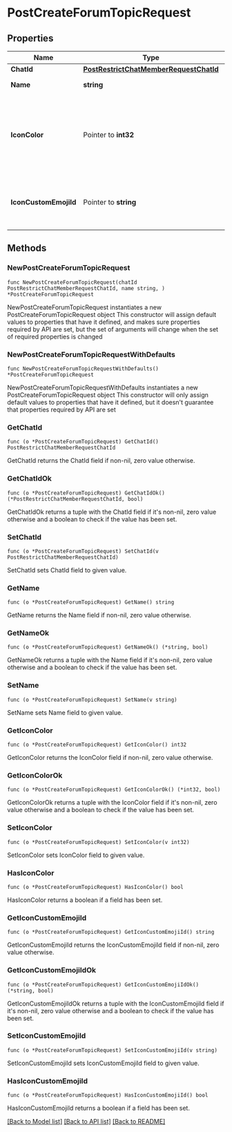 # PostCreateForumTopicRequest

## Properties

Name | Type | Description | Notes
------------ | ------------- | ------------- | -------------
**ChatId** | [**PostRestrictChatMemberRequestChatId**](PostRestrictChatMemberRequestChatId.md) |  | 
**Name** | **string** | Topic name, 1-128 characters | 
**IconColor** | Pointer to **int32** | Color of the topic icon in RGB format. Currently, must be one of 7322096 (0x6FB9F0), 16766590 (0xFFD67E), 13338331 (0xCB86DB), 9367192 (0x8EEE98), 16749490 (0xFF93B2), or 16478047 (0xFB6F5F) | [optional] 
**IconCustomEmojiId** | Pointer to **string** | Unique identifier of the custom emoji shown as the topic icon. Use [getForumTopicIconStickers](https://core.telegram.org/bots/api/#getforumtopiciconstickers) to get all allowed custom emoji identifiers. | [optional] 

## Methods

### NewPostCreateForumTopicRequest

`func NewPostCreateForumTopicRequest(chatId PostRestrictChatMemberRequestChatId, name string, ) *PostCreateForumTopicRequest`

NewPostCreateForumTopicRequest instantiates a new PostCreateForumTopicRequest object
This constructor will assign default values to properties that have it defined,
and makes sure properties required by API are set, but the set of arguments
will change when the set of required properties is changed

### NewPostCreateForumTopicRequestWithDefaults

`func NewPostCreateForumTopicRequestWithDefaults() *PostCreateForumTopicRequest`

NewPostCreateForumTopicRequestWithDefaults instantiates a new PostCreateForumTopicRequest object
This constructor will only assign default values to properties that have it defined,
but it doesn't guarantee that properties required by API are set

### GetChatId

`func (o *PostCreateForumTopicRequest) GetChatId() PostRestrictChatMemberRequestChatId`

GetChatId returns the ChatId field if non-nil, zero value otherwise.

### GetChatIdOk

`func (o *PostCreateForumTopicRequest) GetChatIdOk() (*PostRestrictChatMemberRequestChatId, bool)`

GetChatIdOk returns a tuple with the ChatId field if it's non-nil, zero value otherwise
and a boolean to check if the value has been set.

### SetChatId

`func (o *PostCreateForumTopicRequest) SetChatId(v PostRestrictChatMemberRequestChatId)`

SetChatId sets ChatId field to given value.


### GetName

`func (o *PostCreateForumTopicRequest) GetName() string`

GetName returns the Name field if non-nil, zero value otherwise.

### GetNameOk

`func (o *PostCreateForumTopicRequest) GetNameOk() (*string, bool)`

GetNameOk returns a tuple with the Name field if it's non-nil, zero value otherwise
and a boolean to check if the value has been set.

### SetName

`func (o *PostCreateForumTopicRequest) SetName(v string)`

SetName sets Name field to given value.


### GetIconColor

`func (o *PostCreateForumTopicRequest) GetIconColor() int32`

GetIconColor returns the IconColor field if non-nil, zero value otherwise.

### GetIconColorOk

`func (o *PostCreateForumTopicRequest) GetIconColorOk() (*int32, bool)`

GetIconColorOk returns a tuple with the IconColor field if it's non-nil, zero value otherwise
and a boolean to check if the value has been set.

### SetIconColor

`func (o *PostCreateForumTopicRequest) SetIconColor(v int32)`

SetIconColor sets IconColor field to given value.

### HasIconColor

`func (o *PostCreateForumTopicRequest) HasIconColor() bool`

HasIconColor returns a boolean if a field has been set.

### GetIconCustomEmojiId

`func (o *PostCreateForumTopicRequest) GetIconCustomEmojiId() string`

GetIconCustomEmojiId returns the IconCustomEmojiId field if non-nil, zero value otherwise.

### GetIconCustomEmojiIdOk

`func (o *PostCreateForumTopicRequest) GetIconCustomEmojiIdOk() (*string, bool)`

GetIconCustomEmojiIdOk returns a tuple with the IconCustomEmojiId field if it's non-nil, zero value otherwise
and a boolean to check if the value has been set.

### SetIconCustomEmojiId

`func (o *PostCreateForumTopicRequest) SetIconCustomEmojiId(v string)`

SetIconCustomEmojiId sets IconCustomEmojiId field to given value.

### HasIconCustomEmojiId

`func (o *PostCreateForumTopicRequest) HasIconCustomEmojiId() bool`

HasIconCustomEmojiId returns a boolean if a field has been set.


[[Back to Model list]](../README.md#documentation-for-models) [[Back to API list]](../README.md#documentation-for-api-endpoints) [[Back to README]](../README.md)


